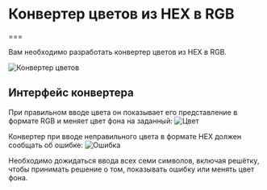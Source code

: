 # Конвертер цветов из HEX в RGB
===

Вам необходимо разработать конвертер цветов из HEX в RGB.

![Конвертер цветов](./assets/preview.png)

## Интерфейс конвертера

При правильном вводе цвета он показывает его представление в формате RGB и меняет цвет фона на заданный:
![Цвет](./assets/color.png)

Конвертер при вводе неправильного цвета в формате HEX должен сообщать об ошибке:
![Ошибка](./assets/error.png)

Необходимо дожидаться ввода всех семи символов, включая решётку, чтобы принимать решение о том, показывать ошибку или менять цвет фона.